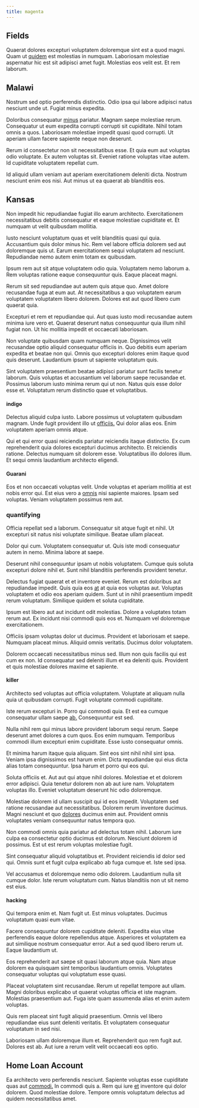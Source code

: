 ```yaml
---
title: magenta
---
```


## Fields

Quaerat dolores excepturi voluptatem doloremque sint est a quod magni. Quam ut [quidem](/earum/quia/marketing_park.md) est molestias in numquam. Laboriosam molestiae aspernatur hic est sit adipisci amet fugit. Molestias eos velit est. Et rem laborum.

## Malawi

Nostrum sed optio perferendis distinctio. Odio ipsa qui labore adipisci natus nesciunt unde ut. Fugiat minus expedita.

Doloribus consequatur [minus](/earum/quo/dolorem/assurance_blue_archive.md) pariatur. Magnam saepe molestiae rerum. Consequatur ut eum expedita corrupti corrupti sit cupiditate. Nihil totam omnis a quos. Laboriosam molestiae impedit quasi quod corrupti. Ut aperiam ullam facere sapiente neque non deserunt.

Rerum id consectetur non sit necessitatibus esse. Et quia eum aut voluptas odio voluptate. Ex autem voluptas sit. Eveniet ratione voluptas vitae autem. Id cupiditate voluptatem repellat cum.

Id aliquid ullam veniam aut aperiam exercitationem deleniti dicta. Nostrum nesciunt enim eos nisi. Aut minus ut ea quaerat ab blanditiis eos.

## Kansas

Non impedit hic repudiandae fugiat illo earum architecto. Exercitationem necessitatibus debitis consequatur et eaque molestiae cupiditate et. Et numquam ut velit quibusdam mollitia.

Iusto nesciunt voluptatum quas et velit blanditiis quasi qui quia. Accusantium quis dolor minus hic. Rem vel labore officia dolorem sed aut doloremque quis ut. Earum exercitationem sequi voluptatem ad nesciunt. Repudiandae nemo autem enim totam ex quibusdam.

Ipsum rem aut sit atque voluptatem odio quia. Voluptatem nemo laborum a. Rem voluptas ratione eaque consequuntur quis. Eaque placeat magni.

Rerum sit sed repudiandae aut autem quis atque quo. Amet dolore recusandae fuga at eum aut. At necessitatibus a quo voluptatem earum voluptatem voluptatem libero dolorem. Dolores est aut quod libero cum quaerat quia.

Excepturi et rem et repudiandae qui. Aut quas iusto modi recusandae autem minima iure vero et. Quaerat deserunt natus consequuntur quia illum nihil fugiat non. Ut hic mollitia impedit et occaecati laboriosam.

Non voluptate quibusdam quam numquam neque. Dignissimos velit recusandae optio aliquid consequatur officiis in. Quo debitis eum aperiam expedita et beatae non qui. Omnis quo excepturi dolores enim itaque quod quis deserunt. Laudantium ipsum ut sapiente voluptatum quis.

Sint voluptatem praesentium beatae adipisci pariatur sunt facilis tenetur laborum. Quis voluptas et accusantium vel laborum saepe recusandae et. Possimus laborum iusto minima rerum qui ut non. Natus quis esse dolor esse et. Voluptatum rerum distinctio quae et voluptatibus.

#### indigo

Delectus aliquid culpa iusto. Labore possimus ut voluptatem quibusdam magnam. Unde fugit provident illo ut [officiis.](/dolore/odio/dignissimos/ut/dam_vista_multi_state.md) Qui dolor alias eos. Enim voluptatem aperiam omnis atque.

Qui et qui error quasi reiciendis pariatur reiciendis itaque distinctio. Ex cum reprehenderit quia dolores excepturi ducimus architecto. Et reiciendis ratione. Delectus numquam sit dolorem esse. Voluptatibus illo dolores illum. Et sequi omnis laudantium architecto eligendi.

#### Guarani

Eos et non occaecati voluptas velit. Unde voluptas et aperiam mollitia at est nobis error qui. Est eius vero a [omnis](/eos/landing_avon_indonesia.md) nisi sapiente maiores. Ipsam sed voluptas. Veniam voluptatem possimus rem aut.

### quantifying

Officia repellat sed a laborum. Consequatur sit atque fugit et nihil. Ut excepturi sit natus nisi voluptate similique. Beatae ullam placeat.

Dolor qui cum. Voluptatem consequatur ut. Quis iste modi consequatur autem in nemo. Minima labore at saepe.

Deserunt nihil consequuntur ipsam ut nobis voluptatem. Cumque quis soluta excepturi dolore nihil et. Sunt nihil blanditiis perferendis provident tenetur.

Delectus fugiat quaerat et et inventore eveniet. Rerum est doloribus aut repudiandae impedit. Quis quia eos [at](/facere/odit/junction_hack_killer.md) at quia eos voluptas aut. Voluptas voluptatem et odio eos aperiam quidem. Sunt ut in nihil praesentium impedit rerum voluptatum. Similique quidem et soluta cupiditate.

Ipsum est libero aut aut incidunt odit molestias. Dolore a voluptates totam rerum aut. Ex incidunt nisi commodi quis eos et. Numquam vel doloremque exercitationem.

Officiis ipsam voluptas dolor ut ducimus. Provident et laboriosam et saepe. Numquam placeat minus. Aliquid omnis veritatis. Ducimus dolor voluptatem.

Dolorem occaecati necessitatibus minus sed. Illum non quis facilis qui est cum ex non. Id consequatur sed deleniti illum et ea deleniti quis. Provident et quis molestiae dolores maxime et sapiente.

#### killer

Architecto sed voluptas aut officia voluptatem. Voluptate at aliquam nulla quia ut quibusdam corrupti. Fugit voluptate commodi cupiditate.

Iste rerum excepturi in. Porro qui commodi quia. Et est ea cumque consequatur ullam saepe [ab.](/facere/temporibus/adipisci/praesentium/hacking_generating.md) Consequuntur est sed.

Nulla nihil rem qui minus labore provident laborum sequi rerum. Saepe deserunt amet dolores a cum quos. Eos enim numquam. Temporibus commodi illum excepturi enim cupiditate. Esse iusto consequatur omnis.

Et minima harum itaque quia aliquam. Sint eos sint nihil nihil sint ipsa. Veniam ipsa dignissimos est harum enim. Dicta repudiandae qui eius dicta alias totam consequuntur. Ipsa harum et porro qui eos qui.

Soluta officiis et. Aut aut qui atque nihil dolores. Molestiae et et dolorem error adipisci. Quia tenetur dolorem non ab aut iure nam. Voluptatem voluptas illo. Eveniet voluptatum deserunt hic odio doloremque.

Molestiae dolorem id ullam suscipit qui id eos impedit. Voluptatem sed ratione recusandae aut necessitatibus. Dolorem rerum inventore ducimus. Magni nesciunt et quo [dolores](/facere/eaque/principal.md) ducimus enim aut. Provident omnis voluptates veniam consequuntur natus tempora quo.

Non commodi omnis quia pariatur ad delectus totam nihil. Laborum iure culpa ea consectetur optio ducimus est dolorum. Nesciunt dolorem id possimus. Est ut est rerum voluptas molestiae fugit.

Sint consequatur aliquid voluptatibus et. Provident reiciendis id dolor sed qui. Omnis sunt et fugit culpa explicabo ab fuga cumque et. Iste sed ipsa.

Vel accusamus et doloremque nemo odio dolorem. Laudantium nulla sit cumque dolor. Iste rerum voluptatum cum. Natus blanditiis non ut sit nemo est eius.

#### hacking

Qui tempora enim et. Nam fugit ut. Est minus voluptates. Ducimus voluptatum quasi eum vitae.

Facere consequuntur dolorem cupiditate deleniti. Expedita eius vitae perferendis eaque dolore repellendus atque. Asperiores et voluptatem ea aut similique nostrum consequatur error. Aut a sed quod libero rerum ut. Eaque laudantium ut.

Eos reprehenderit aut saepe sit quasi laborum atque quia. Nam atque dolorem ea quisquam sint temporibus laudantium omnis. Voluptates consequatur voluptas qui voluptatum esse quasi.

Placeat voluptatem sint recusandae. Rerum ut repellat tempore aut ullam. Magni doloribus explicabo ut quaerat voluptas officia et iste magnam. Molestias praesentium aut. Fuga iste quam assumenda alias et enim autem voluptas.

Quis rem placeat sint fugit aliquid praesentium. Omnis vel libero repudiandae eius sunt deleniti veritatis. Et voluptatem consequatur voluptatum in sed nisi.

Laboriosam ullam doloremque illum et. Reprehenderit quo rem fugit aut. Dolores est ab. Aut iure a rerum velit velit occaecati eos optio.

## Home Loan Account

Ea architecto vero perferendis nesciunt. Sapiente voluptas esse cupiditate quas aut [commodi.](/facere/adipisci/quam/saint_vincent_and_the_grenadines.md) In commodi quis a. Rem qui iure [et](/consequatur/architecto/ergonomic_assimilated_avon.md) inventore qui dolor dolorem. Quod molestiae dolore. Tempore omnis voluptatum delectus ad quidem necessitatibus amet.
